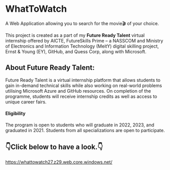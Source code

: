 # WhatToWatch
A Web Application allowing you to search for the movie🎬 of your choice. 

This project is created as a part of my **Future Ready Talent** virtual internship offered by AICTE, FutureSkills Prime – a NASSCOM and Ministry of Electronics and Information Technology (MeitY) digital skilling project, Ernst & Young (EY), GitHub, and Quess Corp, along with Microsoft.

## About Future Ready Talent:
Future Ready Talent is a virtual internship platform that allows students to gain in-demand technical skills while also working on real-world problems utilising Microsoft Azure and GitHub resources. On completion of the programme, students will receive internship credits as well as access to unique career fairs.
#### Eligibility
The program is open to students who will graduate in 2022, 2023, and graduated in 2021. Students from all specializations are open to participate.

## 👇Click below to have  a look.👇
https://whattowatch27.z29.web.core.windows.net/

